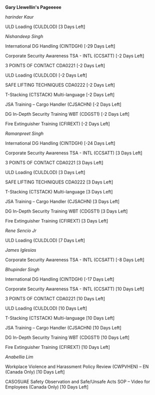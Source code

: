 **Gary Llewellin's Pageeeee**


*harinder Kaur*

ULD Loading (CULDLOD) [3 Days Left]


*Nishandeep Singh*

International DG Handling (CINTDGH) [-29 Days Left]


Corporate Security Awareness TSA - INTL (CCSATT) [-2 Days Left]


3 POINTS OF CONTACT CDA0221 [-2 Days Left]


ULD Loading (CULDLOD) [-2 Days Left]


SAFE LIFTING TECHNIQUES CDA0222 [-2 Days Left]


T-Stacking (CTSTACK) Multi-language [-2 Days Left]


JSA Training – Cargo Handler (CJSACHN) [-2 Days Left]


DG In-Depth Security Training WBT (CDGST1) [-2 Days Left]


Fire Extinguisher Training (CFIREXT) [-2 Days Left]


*Ramanpreet Singh*

International DG Handling (CINTDGH) [-24 Days Left]


Corporate Security Awareness TSA - INTL (CCSATT) [3 Days Left]


3 POINTS OF CONTACT CDA0221 [3 Days Left]


ULD Loading (CULDLOD) [3 Days Left]


SAFE LIFTING TECHNIQUES CDA0222 [3 Days Left]


T-Stacking (CTSTACK) Multi-language [3 Days Left]


JSA Training – Cargo Handler (CJSACHN) [3 Days Left]


DG In-Depth Security Training WBT (CDGST1) [3 Days Left]


Fire Extinguisher Training (CFIREXT) [3 Days Left]


*Rene Sencio Jr*

ULD Loading (CULDLOD) [7 Days Left]


*James Iglesias*

Corporate Security Awareness TSA - INTL (CCSATT) [-8 Days Left]


*Bhupinder Singh*

International DG Handling (CINTDGH) [-17 Days Left]


Corporate Security Awareness TSA - INTL (CCSATT) [10 Days Left]


3 POINTS OF CONTACT CDA0221 [10 Days Left]


ULD Loading (CULDLOD) [10 Days Left]


T-Stacking (CTSTACK) Multi-language [10 Days Left]


JSA Training – Cargo Handler (CJSACHN) [10 Days Left]


DG In-Depth Security Training WBT (CDGST1) [10 Days Left]


Fire Extinguisher Training (CFIREXT) [10 Days Left]


*Anabellia Lim*

Workplace Violence and Harassment Policy Review (CWPVHEN) – EN (Canada Only) [10 Days Left]


CASOSUAE Safety Observation and Safe/Unsafe Acts SOP – Video for Employees (Canada Only) [10 Days Left]


